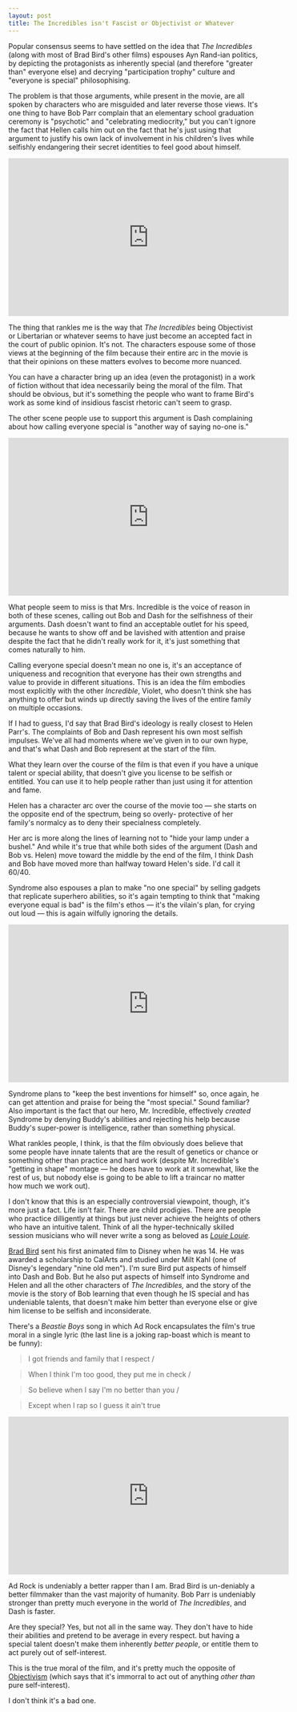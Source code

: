 ```yaml
---
layout: post
title: The Incredibles isn't Fascist or Objectivist or Whatever
---
```


Popular consensus seems to have settled on the idea that 
*The Incredibles* (along with most of Brad Bird's other films) 
espouses Ayn Rand-ian politics, by depicting the protagonists 
as inherently special (and therefore "greater than" everyone else) 
and decrying "participation trophy" culture and "everyone is special" 
philosophising.

The problem is that those arguments, while present in the movie, 
are all spoken by characters who are misguided and later reverse 
those views. It's one thing to have Bob Parr complain that an 
elementary school graduation ceremony is "psychotic" and "celebrating 
mediocrity," but you can't ignore the fact that Hellen calls him out 
on the fact that he's just using that argument to justify his own 
lack of involvement in his children's lives while selfishly 
endangering their secret identities to feel good about himself. 

<iframe width="560" height="315" src="https://www.youtube.com/embed/p7c1HDUHlJo" frameborder="0" allowfullscreen></iframe>

The thing that rankles me is the way that *The Incredibles* being 
Objectivist or Libertarian or whatever seems to have just become 
an accepted fact in the court of public opinion. It's not. The 
characters espouse some of those views at the beginning of the film 
because their entire arc in the movie is that their opinions on these 
matters evolves to become more nuanced. 

You can have a character bring up an idea (even the protagonist) in 
a work of fiction without that idea necessarily being the moral of 
the film. That should be obvious, but it's something the people who 
want to frame Bird's work as some kind of insidious fascist 
rhetoric can't seem to grasp. 

The other scene people use to support this argument is Dash 
complaining about how calling everyone special is "another way of 
saying no-one is." 

<iframe width="560" height="315" src="https://www.youtube.com/embed/1E9pKU_N15A" frameborder="0" allowfullscreen></iframe>

What people seem to miss is that Mrs. Incredible is the voice of 
reason in both of these scenes, calling out Bob and Dash for the 
selfishness of their arguments. Dash doesn't want to find an 
acceptable outlet for his speed, because he wants to show off 
and be lavished with attention and praise despite the fact that 
he didn't really work for it, it's just something that comes 
naturally to him. 

Calling everyone special doesn't mean no one is, it's an acceptance 
of uniqueness and recognition that everyone has their own strengths 
and value to provide in different situations. This is an idea the 
film embodies most explicitly with the other *Incredible*, Violet, 
who doesn't think she has anything to offer but winds up directly 
saving the lives of the entire family on multiple occasions. 

If I had to guess, I'd say that Brad Bird's ideology is really 
closest to Helen Parr's. The complaints of Bob and Dash represent 
his own most selfish impulses. We've all had moments where we've 
given in to our own hype, and that's what Dash and Bob represent at 
the start of the film. 

What they learn over the course of the film is 
that even if you have a unique talent or special ability, that 
doesn't give you license to be selfish or entitled. You can use it 
to help people rather than just using it for attention and fame. 

Helen has a character arc over the course of the movie too &mdash; 
she starts on the opposite end of the spectrum, being so overly- 
protective of her family's normalcy as to deny their specialness 
completely. 

Her arc is more along the lines of learning not to "hide your lamp 
under a bushel." And while it's true that while both sides of the 
argument (Dash and Bob vs. Helen) move toward the middle by the end 
of the film, I think Dash and Bob have moved more than halfway toward 
Helen's side. I'd call it 60/40. 

Syndrome also espouses a plan to make "no one special" by selling 
gadgets that replicate superhero abilities, so it's again tempting 
to think that "making everyone equal is bad" is the film's ethos 
&mdash; it's the vilain's plan, for crying out loud &mdash; 
this is again wilfully ignoring the details. 

<iframe width="560" height="315" src="https://www.youtube.com/embed/iRlh_w6uRds" frameborder="0" allowfullscreen></iframe>

Syndrome plans to "keep the best inventions for himself" so, once 
again, he can get attention and praise for being the "most special." 
Sound familiar? Also important is the fact that our hero, 
Mr. Incredible, effectively *created* Syndrome by denying Buddy's 
abilities and rejecting his help because Buddy's super-power is 
intelligence, rather than something physical. 

What rankles people, I think, is that the film obviously does believe 
that some people have innate talents that are the result of genetics 
or chance or something other than practice and hard work (despite 
Mr. Incredible's "getting in shape" montage &mdash; he does have to 
work at it somewhat, like the rest of us, but nobody else is going 
to be able to lift a traincar no matter how much we work out). 

I don't know that this is an especially controversial viewpoint, 
though, it's more just a fact. Life isn't fair.  There are child 
prodigies. There are people who practice dilligently at things but 
just never achieve the heights of others who have an intuitive 
talent. Think of all the hyper-technically skilled session musicians 
who will never write a song as beloved as 
*[Louie Louie](https://www.youtube.com/watch?v=qCzgK_DoKB4).* 

[Brad Bird](http://en.wikipedia.org/wiki/Brad_Bird) sent his first animated film to Disney when he was 14. 
He was awarded a scholarship to CalArts and studied under Milt Kahl 
(one of Disney's legendary "nine old men"). I'm sure Bird put aspects 
of himself into Dash and Bob. But he also put aspects of himself into 
Syndrome and Helen and all the other characters of *The Incredibles,* 
and the story of the movie is the story of Bob learning that even 
though he IS special and has undeniable talents, that doesn't make 
him better than everyone else or give him license to be selfish and 
inconsiderate. 

There's a *Beastie Boys* song in which Ad Rock encapsulates the film's 
true moral in a single lyric (the last line is a joking rap-boast
which is meant to be funny):

> I got friends and family that I respect / 

> When I think I'm too good, they put me in check / 

> So believe when I say I'm no better than you / 

> Except when I rap so I guess it ain't true 

<iframe width="560" height="315" src="https://www.youtube.com/embed/i-QadwBCqQw" frameborder="0" allowfullscreen></iframe>

Ad Rock is undeniably a better rapper than I am. Brad Bird is 
un-deniably a better filmmaker than the vast majority of humanity. 
Bob Parr is undeniably stronger than pretty much everyone in the 
world of *The Incredibles*, and Dash is faster. 

Are they special? Yes, but not all in the same way. They don't have 
to hide their abilities and pretend to be average in every respect. 
but having a special talent doesn't make them inherently 
*better people*, or entitle them to act purely out of self-interest. 

This is the true moral of the film, and it's pretty much the 
opposite of [Objectivism](http://en.wikipedia.org/wiki/Objectivism_(Ayn_Rand)) (which says that it's immorral to act out 
of anything *other than* pure self-interest). 

I don't think it's a bad one. 